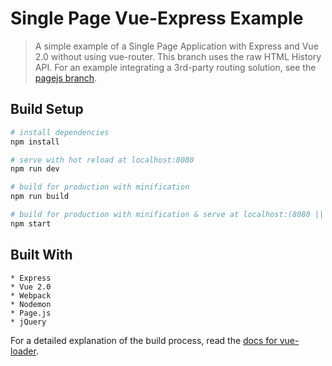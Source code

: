 # Single Page Vue-Express Example

> A simple example of a Single Page Application with Express and Vue 2.0 without using vue-router. This branch uses the raw HTML History API. For an example integrating a 3rd-party routing solution, see the [pagejs branch](https://github.com/chrisvfritz/vue-2.0-simple-routing-example/tree/pagejs).

## Build Setup

``` bash
# install dependencies
npm install

# serve with hot reload at localhost:8080
npm run dev

# build for production with minification
npm run build

# build for production with minification & serve at localhost:(8080 || process.env.PORT)
npm start
```

## Built With
```
* Express
* Vue 2.0
* Webpack
* Nodemon
* Page.js
* jQuery
```

For a detailed explanation of the build process, read the [docs for vue-loader](http://vuejs.github.io/vue-loader).
